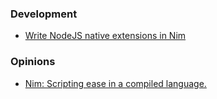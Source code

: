 ### Development

- [Write NodeJS native extensions in Nim](https://github.com/andi23rosca/napi-nim)


### Opinions

- [Nim: Scripting ease in a compiled language.](https://www.junglecoder.com/blog/nim-early-report)